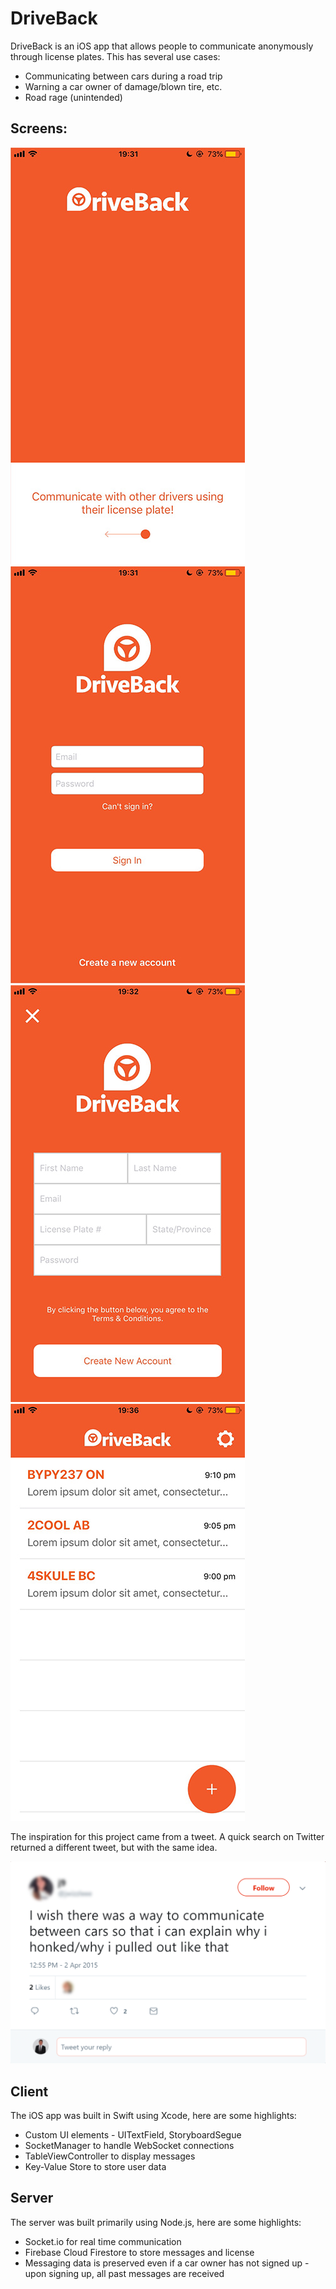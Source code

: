 # DriveBack

DriveBack is an iOS app that allows people to communicate anonymously through license plates. This has several use cases:
- Communicating between cars during a road trip
- Warning a car owner of damage/blown tire, etc.
- Road rage (unintended)

## Screens:
![Intro](intro.jpg)
![Sign In](signin.jpg)
![Sign Up](signup.jpg)
![Messages](messages.jpg)

The inspiration for this project came from a tweet. A quick search on Twitter returned a different tweet, but with the same idea. 

![Inspiration](inspiration.png)


## Client

The iOS app was built in Swift using Xcode, here are some highlights:
- Custom UI elements - UITextField, StoryboardSegue
- SocketManager to handle WebSocket connections
- TableViewController to display messages
- Key-Value Store to store user data

## Server

The server was built primarily using Node.js, here are some highlights:
- Socket.io for real time communication
- Firebase Cloud Firestore to store messages and license 
- Messaging data is preserved even if a car owner has not signed up - upon signing up, all past messages are received
